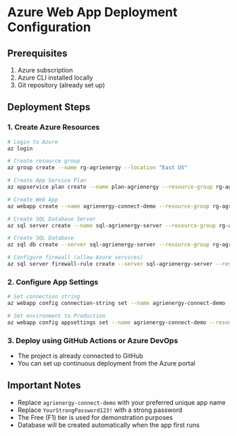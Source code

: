 # Azure Web App Deployment Configuration

## Prerequisites
1. Azure subscription
2. Azure CLI installed locally
3. Git repository (already set up)

## Deployment Steps

### 1. Create Azure Resources
```bash
# Login to Azure
az login

# Create resource group
az group create --name rg-agrienergy --location "East US"

# Create App Service Plan
az appservice plan create --name plan-agrienergy --resource-group rg-agrienergy --sku F1 --is-linux

# Create Web App
az webapp create --name agrienergy-connect-demo --resource-group rg-agrienergy --plan plan-agrienergy --runtime "DOTNETCORE:8.0"

# Create SQL Database Server
az sql server create --name sql-agrienergy-server --resource-group rg-agrienergy --location "East US" --admin-user sqladmin --admin-password "YourStrongPassword123!"

# Create SQL Database
az sql db create --server sql-agrienergy-server --resource-group rg-agrienergy --name AgriEnergyConnect --service-objective Basic

# Configure firewall (allow Azure services)
az sql server firewall-rule create --server sql-agrienergy-server --resource-group rg-agrienergy --name AllowAzureServices --start-ip-address 0.0.0.0 --end-ip-address 0.0.0.0
```

### 2. Configure App Settings
```bash
# Set connection string
az webapp config connection-string set --name agrienergy-connect-demo --resource-group rg-agrienergy --connection-string-type SQLAzure --settings DefaultConnection="Server=tcp:sql-agrienergy-server.database.windows.net,1433;Initial Catalog=AgriEnergyConnect;Persist Security Info=False;User ID=sqladmin;Password=YourStrongPassword123!;MultipleActiveResultSets=False;Encrypt=True;TrustServerCertificate=False;Connection Timeout=30;"

# Set environment to Production
az webapp config appsettings set --name agrienergy-connect-demo --resource-group rg-agrienergy --settings ASPNETCORE_ENVIRONMENT=Production
```

### 3. Deploy using GitHub Actions or Azure DevOps
- The project is already connected to GitHub
- You can set up continuous deployment from the Azure portal

## Important Notes
- Replace `agrienergy-connect-demo` with your preferred unique app name
- Replace `YourStrongPassword123!` with a strong password
- The Free (F1) tier is used for demonstration purposes
- Database will be created automatically when the app first runs
